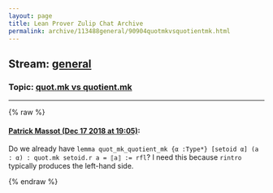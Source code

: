 ```yaml
---
layout: page
title: Lean Prover Zulip Chat Archive 
permalink: archive/113488general/90904quotmkvsquotientmk.html
---
```


## Stream: [general](index.html)
### Topic: [quot.mk vs quotient.mk](90904quotmkvsquotientmk.html)

---


{% raw %}
#### [ Patrick Massot (Dec 17 2018 at 19:05)](https://leanprover.zulipchat.com/#narrow/stream/113488-general/topic/quot.mk%20vs%20quotient.mk/near/152047620):
Do we already have `lemma quot_mk_quotient_mk {α :Type*} [setoid α] (a : α) : quot.mk setoid.r a = ⟦a⟧ := rfl`? I need this because `rintro` typically produces the left-hand side.


{% endraw %}
